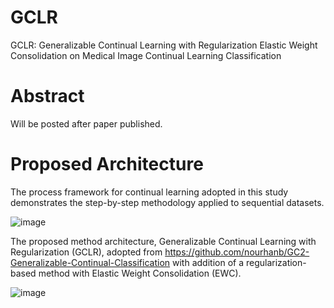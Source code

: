 # GCLR
GCLR: Generalizable Continual Learning with Regularization Elastic Weight Consolidation on Medical Image Continual Learning Classification

# Abstract
Will be posted after paper published.

# Proposed Architecture
The process framework for continual learning adopted in this study demonstrates the step-by-step methodology applied to sequential datasets.

![image](https://github.com/user-attachments/assets/c4bc42cc-2621-45c5-9b7f-5773d63ef855)

The proposed method architecture, Generalizable Continual Learning with Regularization (GCLR), adopted from https://github.com/nourhanb/GC2-Generalizable-Continual-Classification with addition of a regularization-based method with Elastic Weight Consolidation (EWC). 

![image](https://github.com/user-attachments/assets/b3abd7c2-0fbf-4bb3-a64c-0be527c0cfcb)

